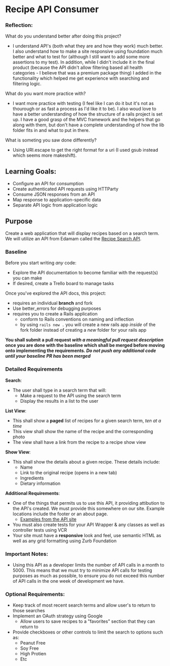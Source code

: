 # Recipe API Consumer

### Reflection:
What do you understand better after doing this project?

* I understand API's (both what they are and how they work) much better. I also understand how to make a site responsive using foundation much better and what to test for (although I still want to add some more assertions to my test). In addition, while I didn't include it in the final product (because the API didn't allow filtering based all health categories - I believe that was a premium package thing) I added in the functionality which helped me get experience with searching and filtering logic. 

What do you want more practice with?

* I want more practice with testing (I feel like I can do it but it's not as thourough or as fast a process as I'd like it to be). I also woud love to have a better understanding of how the structure of a rails project is set up. I have a good grasp of the MVC framework and the helpers that go along with them, but don't have a complete understanding of how the lib folder fits in and what to put in there.

What is someting you saw done differently?

* Using URI.escape to get the right format for a uri (I used gsub instead which seems more makeshift).



## Learning Goals:
- Configure an API for consumption
- Create authenticated API requests using HTTParty
- Consume JSON responses from an API
- Map response to application-specific data
- Separate API logic from application logic

## Purpose
Create a web application that will display recipes based on a search term. We will utilize an API from Edamam called the [Recipe Search API](https://developer.edamam.com/edamam-recipe-api).


### Baseline
Before you start writing _any_ code:

- Explore the API documentation to become familiar with the request(s) you can make
- If desired, create a Trello board to manage tasks

Once you've explored the API docs, this project:

- requires an individual **branch** and fork
- Use better_errors for debugging purposes
- requires you to create a Rails application
  - conform to Rails conventions on naming and inflection
  - by using `rails new .` you will create a new rails app _inside_ of the fork folder instead of creating a _new_ folder for your rails app
  
**You shall submit a pull request _with a meaningful pull request description_ once you are done with the baseline which shall be merged before moving onto implementing the requirements. _Do not push any additional code until your baseline PR has been merged_**


### Detailed Requirements  
**Search**:  
- The user shall type in a search term that will:
  - Make a request to the API using the search term
  - Display the results in a list to the user
  
**List View**:  
- This shall show a **paged** list of recipes for a given search term, _ten at a time_
- This view shall show the name of the recipe and the corresponding photo
- The view shall have a link from the recipe to a recipe show view

**Show View**:  
- This shall show the details about a given recipe. These details include:
  - Name
  - Link to the original recipe (opens in a new tab)
  - Ingredients
  - Dietary information
  
**Additional Requirements**:  
- One of the things that permits us to use this API, it providing attibution to the API's created. We must provide this somewhere on our site. Example locations include the footer or an about page. 
  - [Examples from the API site](https://www.dropbox.com/sh/ss34tnh4kyfxkxu/AADNJ_pB7Ou8_MVrYxgM4aQYa?dl=0&preview=Attribution+examples.pdf)
- You must also create tests for your API Wrapper & any classes as well as controller tests using VCR
- Your site must have a **responsive** look and feel, use semantic HTML as well as any grid formatting using Zurb Foundation

### Important Notes:
- Using this API as a developer limits the number of API calls in a month to 5000. This means that we must try to minimize API calls for testing purposes as much as possible, to ensure you do not exceed this number of API calls in the one week of development we have.


### Optional Requirements:
- Keep track of most recent search terms and allow user's to return to those searches
- Implement an OAuth strategy using Google
  - Allow users to save recipes to a "favorites" section that they can return to
-  Provide checkboxes or other controls to limit the search to options such as:
	-  Peanut Free
	-  Soy Free
	-  High Protien
	-  Etc
 


